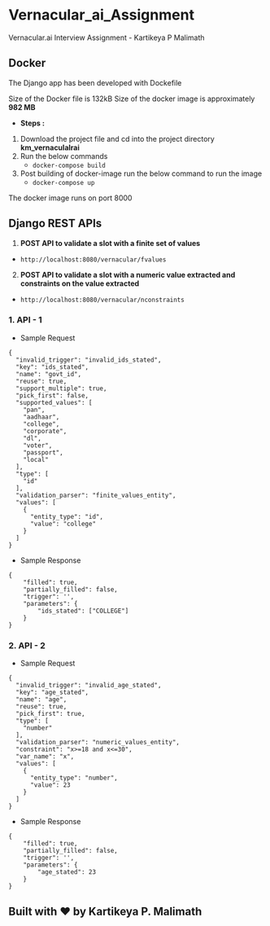 # Vernacular_ai_Assignment
Vernacular.ai Interview Assignment - Kartikeya P Malimath

## Docker

The Django app has been developed with Dockefile

Size of the Docker file is 132kB
Size of the docker image is approximately **982 MB**

* **Steps :**

1. Download the project file and cd into the project directory **km_vernaculalrai**
2. Run the below commands
    * ``` docker-compose build ```
3. Post building of docker-image run the below command to run the image
    * ``` docker-compose up ```

The docker image runs on port 8000

## Django REST APIs

1. **POST API to validate a slot with a finite set of values**

* ``` http://localhost:8080/vernacular/fvalues ```

2. **POST API to validate a slot with a numeric value extracted and constraints on the value extracted**

* ``` http://localhost:8080/vernacular/nconstraints ```


### 1. API - 1 
* Sample Request
```
{
  "invalid_trigger": "invalid_ids_stated",
  "key": "ids_stated",
  "name": "govt_id",
  "reuse": true,
  "support_multiple": true,
  "pick_first": false,
  "supported_values": [
    "pan",
    "aadhaar",
    "college",
    "corporate",
    "dl",
    "voter",
    "passport",
    "local"
  ],
  "type": [
    "id"
  ],
  "validation_parser": "finite_values_entity",
  "values": [
    {
      "entity_type": "id",
      "value": "college"
    }
  ]
}
```

* Sample Response
```
{
    "filled": true,
    "partially_filled": false,
    "trigger": '',
    "parameters": {
        "ids_stated": ["COLLEGE"]
    }
}
```

### 2. API - 2

* Sample Request
```
{
  "invalid_trigger": "invalid_age_stated",
  "key": "age_stated",
  "name": "age",
  "reuse": true,
  "pick_first": true,
  "type": [
    "number"
  ],
  "validation_parser": "numeric_values_entity",
  "constraint": "x>=18 and x<=30",
  "var_name": "x",
  "values": [
    {
      "entity_type": "number",
      "value": 23
    }
  ]
}
```

* Sample Response

```
{
    "filled": true,
    "partially_filled": false,
    "trigger": '',
    "parameters": {
        "age_stated": 23
    }
}
```

## Built with :heart: by Kartikeya P. Malimath
